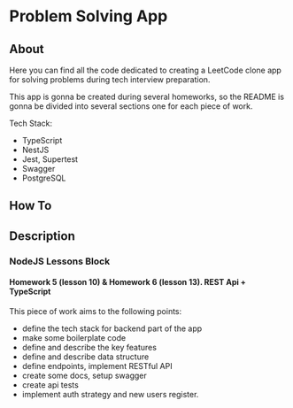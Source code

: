 # Problem Solving App

## About
Here you can find all the code dedicated to creating a LeetCode clone app for solving problems during tech interview preparation.

This app is gonna be created during several homeworks, so the README is gonna be divided into several sections one for each piece of work.

Tech Stack:
* TypeScript
* NestJS
* Jest, Supertest
* Swagger
* PostgreSQL

## How To

## Description

### NodeJS Lessons Block

#### Homework 5 (lesson 10) & Homework 6 (lesson 13). REST Api + TypeScript
This piece of work aims to the following points:
- define the tech stack for backend part of the app
- make some boilerplate code
- define and describe the key features
- define and describe data structure
- define endpoints, implement RESTful API
- create some docs, setup swagger
- create api tests
- implement auth strategy and new users register.
